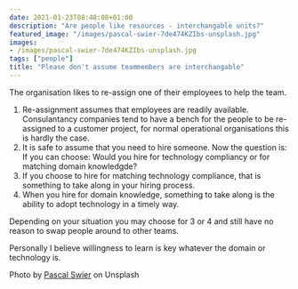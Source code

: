```yaml
---
date: 2021-01-23T08:48:08+01:00
description: "Are people like resources - interchangable units?"
featured_image: "/images/pascal-swier-7de474KZIbs-unsplash.jpg"
images:
- /images/pascal-swier-7de474KZIbs-unsplash.jpg
tags: ["people"]
title: "Please don't assume teammembers are interchangable"
---
```


The organisation likes to re-assign one of their employees to help the team. 

1) Re-assignment assumes that employees are readily available. Consulantancy companies tend to have a bench for the people to be re-assigned to a customer project, for normal operational organisations this is hardly the case. 
2) It is safe to assume that you need to hire someone. Now the question is: If you can choose: Would you hire for technology compliancy or for matching domain knowledgde?
3) If you choose to hire for matching technology compliance, that is something to take along in your hiring process. 
4) When you hire for domain knowledge, something to take along is the ability to adopt technology in a timely way.

Depending on your situation you may choose for 3 or 4 and still have no reason to swap people around to other teams. 

Personally I believe willingness to learn is key whatever the domain or technology is.

Photo by [Pascal Swier](https://unsplash.com/@pascalswier16?utm_source=unsplash) on Unsplash
